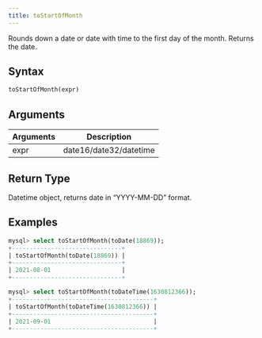 ```yaml
---
title: toStartOfMonth
---
```


Rounds down a date or date with time to the first day of the month.
Returns the date.

## Syntax

```sql
toStartOfMonth(expr)
```

## Arguments

| Arguments   | Description |
| ----------- | ----------- |
| expr | date16/date32/datetime |

## Return Type
Datetime object, returns date in “YYYY-MM-DD” format.

## Examples

```sql
mysql> select toStartOfMonth(toDate(18869));
+-------------------------------+
| toStartOfMonth(toDate(18869)) |
+-------------------------------+
| 2021-08-01                    |
+-------------------------------+

mysql> select toStartOfMonth(toDateTime(1630812366));
+----------------------------------------+
| toStartOfMonth(toDateTime(1630812366)) |
+----------------------------------------+
| 2021-09-01                             |
+----------------------------------------+
```
